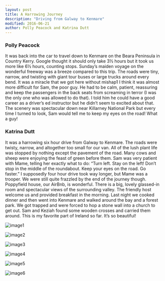```yaml
---
layout: post
title: A Harrowing Journey
description: "Driving from Galway to Kenmare"
modified: 2016-06-21
author: Polly Peacock and Katrina Dutt
---
```


### Polly Peacock
It was back into the car to travel down to Kenmare on the Beara Peninsula in Country Kerry. Google thought it should only take 3½ hours but it took us more like 6½ hours, counting stops. Sunday’s maiden voyage on the wonderful freeway was a breeze compared to this trip. The roads were tiny, narrow, and twisting with giant tour buses or large trucks around every bend. It was a miracle that we got here without mishap1 I think it was almost more difficult for Sam, the poor guy. He had to be calm,  patient, reassuring and keep the passengers in the back seats from screaming in terror (I was the only one who was allowed to do that). I told him he could have a good career as a driver’s ed instructor but he didn’t seem to excited about that. The scenery was spectacular down near Killarney National Park but every time I turned to look, Sam would tell me to keep my eyes on the road! What a guy!

### Katrina Dutt
It was a harrowing six hour drive from Galway to Kenmare. The roads were twisty, narrow, and altogether too small for our van. All of the lush plant life was stopped by nothing except the pavement of the road. Many cows and sheep were enjoying the feast of green before them. Sam was very patient with Mame, telling her exactly what to do: “Turn left. Stay on the left! Don’t stop in the middle of the roundabout. Keep your eyes on the road. Go faster.” I supposedly four hour drive took way longer, but Mame was a trooper. We were still quite frazzled by the end of the journey though. Poppyfield house, our AirBnb, is wonderful. There is a big, lovely glassed-in room and spectacular views of the surrounding valley. The friendly host welcome us and provided breakfast in the morning. Last night we cooked dinner and then went into Kenmare and walked around the bay and a forest park. We got trapped and were forced to hop a stone wall into a church to get out. Sam and Keziah found some wooden crosses and carried them around. This is my favorite part of Ireland so far. It’s so beautiful!

![image1](/ireland-france/images/day7-1.jpg)

![image2](/ireland-france/images/day7-2.jpg)

![image3](/ireland-france/images/day7-3.jpg)

![image4](/ireland-france/images/day7-4.jpg)

![image5](/ireland-france/images/day7-5.jpg)

![image6](/ireland-france/images/day7-6.jpg)

